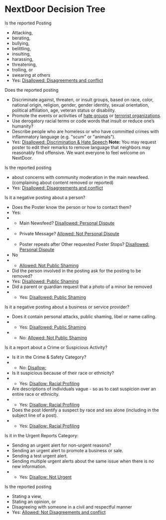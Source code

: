# NextDoor Decision Tree

Is the reported Posting
* Attacking, 
* berating, 
* bullying, 
* belittling, 
* insulting, 
* harassing, 
* threatening, 
* trolling, or 
* swearing at others
* Yes: [Disallowed: Disagreements and conflict](https://help.nextdoor.com/s/article/be-helpful-not-hurtful?language=en_US#1)

Does the reported posting
* Discriminate against, threaten, or insult groups, based on race, color, national origin, religion, gender, gender identity, sexual orientation, political affiliation, age, veteran status or disability.
* Promote the events or activities of  [hate groups](https://en.wikipedia.org/wiki/Hate_group)  or  [terrorist organizations](https://en.wikipedia.org/wiki/List_of_designated_terrorist_groups).
* Use derogatory racial terms or code words that insult or reduce one’s humanity?
* Describe people who are homeless or who have committed crimes with inflammatory language (e.g. "scum" or "animals").
* Yes: [Disallowed: Discrimination & Hate Speech](https://help.nextdoor.com/s/article/be-helpful-not-hurtful?language=en_US#4)
**Note:** You may request poster to edit their remarks to remove language that neighbors may reasonably find offensive. We want everyone to feel welcome on NextDoor.

Is the reported posting
* about  concerns with community moderation in the main newsfeed. (complaining about content removed or reported)
* Yes: [Disallowed: Disagreements and conflict](https://help.nextdoor.com/s/article/be-helpful-not-hurtful?language=en_US#1)

Is it a negative posting about a person?
* Does the Poster know the person or how to contact them?
* Yes: 
* * Main Newsfeed? [Disallowed: Personal Dispute](https://help.nextdoor.com/s/article/be-helpful-not-hurtful?language=en_US#3)
* * Private Message? [Allowed: Not Personal Dispute](https://help.nextdoor.com/s/article/be-helpful-not-hurtful?language=en_US#3)
* * Poster repeats after Other requested Poster Stops? [Disallowed: Personal Dispute](https://help.nextdoor.com/s/article/be-helpful-not-hurtful?language=en_US#3)
* No
* * [Allowed: Not Public Shaming](https://help.nextdoor.com/s/article/be-helpful-not-hurtful?language=en_US#2)
* Did the person involved in the posting ask for the posting to be removed?
* Yes: [Disallowed: Public Shaming](https://help.nextdoor.com/s/article/be-helpful-not-hurtful?language=en_US#2)
* Did a parent or guardian request that a photo of a minor be removed
* * Yes: [Disallowed: Public Shaming](https://help.nextdoor.com/s/article/be-helpful-not-hurtful?language=en_US#2)

Is it a negative posting about a business or service provider?
* Does it contain personal attacks, public shaming, libel or name calling. 
* * Yes: [Disallowed: Public Shaming](https://help.nextdoor.com/s/article/be-helpful-not-hurtful?language=en_US#2)
* * No: [Allowed: Not Public Shaming](https://help.nextdoor.com/s/article/be-helpful-not-hurtful?language=en_US#2)

Is it a report about a Crime or Suspicious Activity?
* Is it in the Crime & Safety Category?
* * No: [Disallow: ](https://help.nextdoor.com/s/article/be-helpful-not-hurtful?language=en_US#5)
* Is it suspicious because of their race or ethnicity?
* * Yes: [Disallow: Racial Profiling](https://help.nextdoor.com/s/article/be-helpful-not-hurtful?language=en_US#5)
* Are descriptions of individuals vague  - so as to cast suspicion over an entire race or ethnicity.
* * Yes: [Disallow: Racial Profiling](https://help.nextdoor.com/s/article/be-helpful-not-hurtful?language=en_US#5)
* Does the post Identify a suspect by race and sex alone (including in the subject line of a post).
* * Yes: [Disallow: Racial Profiling](https://help.nextdoor.com/s/article/be-helpful-not-hurtful?language=en_US#5)

Is it in the Urgent Reports Category:
* Sending an urgent alert for non-urgent reasons?
* Sending an urgent alert to promote a business or sale.
* Sending a test urgent alert.
* Sending multiple urgent alerts about the same issue when there is no new information.
* * Yes: [Disallow: Not Urgent](https://help.nextdoor.com/s/article/be-helpful-not-hurtful?language=en_US#5)

Is the reported posting
* Stating a view, 
* Stating an opinion, or 
* Disagreeing with someone in a civil and respectful manner
* Yes: [Allowed: Not Disagreements and conflict](https://help.nextdoor.com/s/article/be-helpful-not-hurtful?language=en_US#1)

<!--stackedit_data:
eyJoaXN0b3J5IjpbLTE4OTcyNjM4MTksMzYwNDI4OTY0LDIyNj
MyODc2OCwtMjAwNjE0OTU3M119
-->